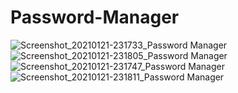 # Password-Manager
![Screenshot_20210121-231733_Password Manager](https://user-images.githubusercontent.com/60137237/105392291-0b786000-5c41-11eb-9037-005369f893ff.jpg)
![Screenshot_20210121-231805_Password Manager](https://user-images.githubusercontent.com/60137237/105392440-3498f080-5c41-11eb-944b-6c2c5d67d8e8.jpg)
![Screenshot_20210121-231747_Password Manager](https://user-images.githubusercontent.com/60137237/105392463-3cf12b80-5c41-11eb-8824-d84081ca3b7b.jpg)
![Screenshot_20210121-231811_Password Manager](https://user-images.githubusercontent.com/60137237/105392489-45496680-5c41-11eb-9fed-1e4d0aab47d5.jpg)
